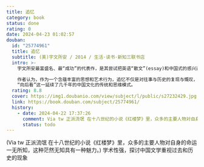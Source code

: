 ```yaml
---
title: 追忆
category: book
status: done
rating: 0
date: 2024-04-23 01:02:57
douban:
  id: "25774961"
  title: 追忆
  subtitle: (美)宇文所安 / 2014 / 生活·读书·新知三联书店
  intro: >-
    宇文所安最富盛名、最“成功”的代表作，是其尝试把英语“散文”(essay)和中国式的感兴进行混合而造成的结果。初版于1986年。作者从汗牛充栋的古典文献中拣选了十数篇诗文，出其不意地将它们勾连在一起，通过精彩的阅读、想象、分析与考证，为我们突显了一个中国古典文学的经典意象和根本性的母题：追忆。

    作者认为，作为一个含蕴丰富的思想和艺术行为，追忆不仅是对往事与历史的复现与慨叹，也寄寓着儒家知识分子追求“不朽”的“本体论”焦虑；更体现了
    “向后看”这一延续了几千年的中国文化的传统和思维模式。
  rating: 8.8
  cover: https://img1.doubanio.com/view/subject/l/public/s27232429.jpg
  link: https://book.douban.com/subject/25774961/
  history:
    - date: 2024-04-22 17:37:26
      comment: Via tw 正派流氓 在十八世纪的小说《红楼梦》里，众多的主要人物对自身的命运一无所知，这种茫然无知具有一种魅力。
      status: todo
---
```


(Via tw 正派流氓 在十八世纪的小说《红楼梦》里，众多的主要人物对自身的命运一无所知，这种茫然无知具有一种魅力。) 学术性强，探讨中国文学重视过去和历史的现象